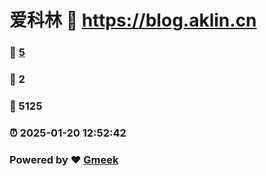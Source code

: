 # 爱科林 :link: https://blog.aklin.cn 
### :page_facing_up: [5](https://blog.aklin.cn/tag.html) 
### :speech_balloon: 2 
### :hibiscus: 5125 
### :alarm_clock: 2025-01-20 12:52:42 
### Powered by :heart: [Gmeek](https://github.com/Meekdai/Gmeek)
